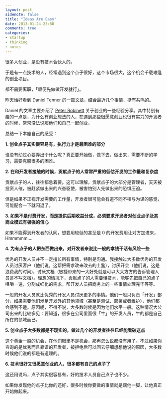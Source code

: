 ```yaml
---
layout: post
sidenote: false
title: "Ideas Are Easy"
date: 2013-01-24 23:50
comments: true
categories:
- startup
- thinking
- notes
---
```


很多人创业，是没有技术合伙人的。

于是有一点技术的人，经常遇到这个点子很好，这个市场很大，这个机会千载难逢的创业项目。

都不需要离职，「顺便先做做开发就行」。

昨天恰好看到 Daniel Tenner 的一篇文章，结合最近几个事情，挺有共鸣的。

Daniel 的文章主要介绍了 [Peter Robinett](https://twitter.com/pr1001) 关于创业的一些经验分享。其中特别有趣的一点是，为什么有创业想法的人，在遇到那些很愿意创业也很有实力的开发者的时候，常常没法说服他们和自己一起创业。

总结一下本座自己的感受：

**1. 创业点子其实很容易有，执行力才是最困难的部分**

谁没有动过心要弄出个什么呢？真正要开始做，做下去，做出来，需要不断的学习，需要克服很多的困难。

**2. 在和开发者接触的时候，贡献点子的人常常严重的低估开发的工作量和复杂度**

贡献点子的人，往往都急着要。这可以理解，贡献点子的大部分是管理者，天天被投资人催，被赶紧做出来的兴奋驱使，被害怕别人先做出来的恐惧压迫。

但是如果不正视开发需要的工作量，开发者很可能会有道不同不相与为谋的感觉，可能配合一下就闪退了。

**3. 如果不是付费开发，而是提供后期收益分成，必须要求开发者对创业点子及其商业模式有极强的信心**

如果不能得到开发者的认同，想要用较低的甚至是 0 的开发费用让对方加进来，Hmmmmm….

**4. 为有点子的人把东西做出来，对开发者来说比一般的拿钱干活有风险一些**

优秀的开发人员并不一定擅长所有事情，特别是沟通。我接触过大多数优秀的开发人员讨厌客户（他们说，这帮把需求改来改去的土鳖），讨厌开会（他们说，这是浪费我的时间)，讨厌文档（敏捷带来的一大好处就是可以大大方方的告诉管理人员哥不写文档）。理想的情况下，贡献点子的人需要懂技术，能够先把自己的点子咀嚼一遍，分割成细化的需求，帮开发人员把商务上的一些事情处理完毕等等。

一般的开发人员就比优秀的开发人员讨厌更多的事情。他们一般只负责「开发」部分，如果需要他们涉足开发外的其他领域（甚至是测试、部署或者维护），他们都会感到不适。原因呢，不得不说，大多数时候是因为他们水平一般。这种情况大公司出来的比较多见：要知道，很多在公司里面很「牛」的开发人员，牛的都是自己所在的领域而已。

**5. 创业点子大多数都是不现实的，做过几个的开发者往往已经能看破这点**

这个黄金一般的机会，在他们眼里不是机会，那再怎么说都没有用了。不过如果你咨询的是优秀而且靠谱的开发者，被拒绝后可以回去仔细想想他说的原因，大多数时候他们说的都是有道理的。

**6. 技术很好又很愿意创业的人，很多都有自己的点子了**

这还用说吗，点子其实很容易有，好的技术人员自己点子也不少。

如果你发现他的点子比你的还好，很多时候你要做的事情就是踹他一脚，让他真正开始做起来。